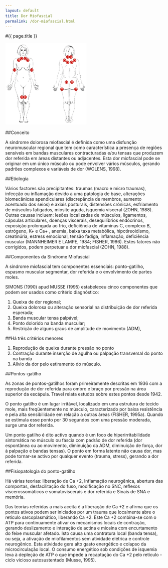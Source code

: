 ```yaml
---
layout: default
title: Dor Miofascial
permalink: /dor-miofascial.html
---
```


#{{ page.title }}

![Dor Miofascial](assets/coluna-fibromialgia.gif)

##Conceito

A síndrome dolorosa miofascial é definida como uma disfunção neuromuscular regional que tem como característica a presença de regiões sensíveis em bandas musculares contracturadas e/ou tensas que produzem dor referida em áreas distantes ou adjacentes. Esta dor miofascial pode se originar em um único músculo ou pode envolver vários músculos, gerando padrões complexos e variáveis de dor (WOLENS, 1998).

##Etiologia

Vários factores são precipitantes: traumas (macro e micro traumas), infecção ou inflamação devido a uma patologia de base, alterações biomecânicas apendiculares (discrepância de membros, aumento acentuado dos seios) e axiais posturais, distensões crónicas, esfriamento de músculos fatigados, miosite aguda, isquemia visceral (ZOHN, 1988). Outras causas incluem: lesões localizadas de músculos, ligamentos, cápsulas articulares, doenças viscerais, desequilíbrios endócrinos, exposição prolongada ao frio, deficiência de vitaminas C, complexo B, estrógeno, K+ e Ca+ , anemia, baixa taxa metabólica, hipotireoidismo, creatinúria, estress emocional, tensão fadiga, inflamação, deficiência muscular (MANNHEIMER E LAMPE, 1984; FISHER, 1986). Estes fatores não corrigidos, podem perpetuar a dor miofascial (ZOHN, 1988).

##Componentes da Sindrome Miofascial

A síndrome miofascial tem componentes essenciais: ponto-gatilho, espasmo muscular segmentar, dor referida e o envolvimento de partes moles.

SIMONS (1990) apud MUSSE (1995) estabeleceu cinco componentes que podem ser usados como critério diagnóstico:

1. Queixa de dor regional;
2. Queixa dolorosa ou alteração sensorial na distribuição de dor referida esperada;
3. Banda muscular tensa palpável;
4. Ponto dolorido na banda muscular;
5. Restrição de alguns graus de amplitude de movimento (ADM),

##Há três critérios menores

1. Reprodução de queixa durante pressão no ponto
2. Contração durante inserção de agulha ou palpação transversal do ponto na banda
3. Alívio da dor pelo estiramento do músculo.

##Pontos-gatilho

As zonas de pontos-gatilhos foram primeiramente descritas em 1936 com a reprodução de dor referida para ombro e braço por pressão na área superior da escápula. Travel relata estudos sobre estes pontos desde 1942.

O ponto gatilho é um lugar irritável, localizado em uma estrutura de tecido mole, mais freqüentemente no músculo, caracterizado por baixa resistência e pela alta sensibilidade em relação a outras áreas (FISHER, 1995a). Quando se estimula esse ponto por 30 segundos com uma pressão moderada, surge uma dor referida.

Um ponto gatilho é dito activo quando é um foco de hiperirritabilidade sintomática no músculo ou fáscia com padrão de dor referida (dor espontânea ou ao movimento, diminuição da ADM, diminuição de força, dor à palpação e bandas tensas). O ponto em forma latente não causa dor, mas pode tornar-se activo por qualquer evento (trauma, stress), gerando a dor referida.

##Fisiopatologia do ponto-gatilho

Há várias teorias: liberação de Ca +2, Inflamação neurogênica, abertura das comportas, desfacilitação do fuso, modificação no SNC, reflexos viscerossomáticos e somatoviscerais e dor referida e Sinais de SNA e memória.

Das teorias referidas a mais aceita é a liberação de Ca +2 e afirma que os pontos ativos podem ser iniciados por um trauma que localmente abre o retículo sarcoplasmático, liberando Ca +2. Este Ca +2 combina-se com o ATP para continuamente ativar os mecanismos locais de contração, gerando deslizamento e interação de actina e miosina com encurtamento do feixe muscular afetado. Isto causa uma contratura local (banda tensa), ou seja, a ativação de miofilamentos sem atividade elétrica e controle neurogênico. Esta atividade gera alto gasto energético e colapso da microcirculação local. O consumo energético sob condições de isquemia leva à depleção de ATP o que impede a recaptação do Ca +2 pelo retículo - ciclo vicioso autosustentado (Musse, 1995).
